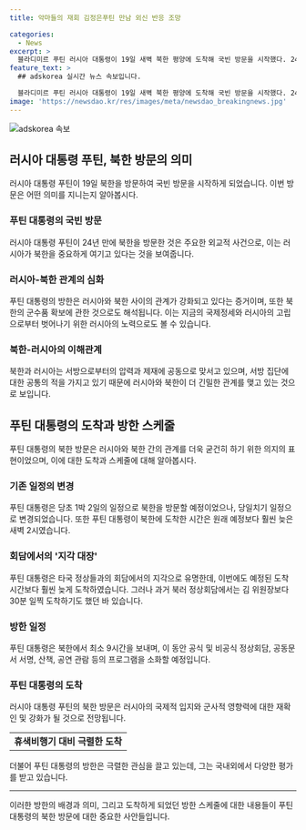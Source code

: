 ```yaml
---
title: 악마들의 재회 김정은푸틴 만남 외신 반응 조망

categories:
  - News
excerpt: >
  블라디미르 푸틴 러시아 대통령이 19일 새벽 북한 평양에 도착해 국빈 방문을 시작했다. 24년 만에 북한을 방문한 푸틴 대통령의 방북 배경과 목적, 그리고 국제사회와의 관련성에 대한 주요 외신들의 분석과 관련하여 각종 언론사들은 활발한 보도를 전개하고 있다. 러시아의 전쟁 노력을 위해 군수품을 강화하기 위한 방문이 주목받는 가운데, 이번 방문을 통해 러시아의 지속적인 동맹 강화와 서방 제재에 맞서는 전략적 목표를 달성하기 위한 의도로 분석되고 있다.특히 푸틴 대통령의 '지각대장' 면모와 일정 변경에 대한 이야기도 뒤를 이어가고 있다.
feature_text: >
  ## adskorea 실시간 뉴스 속보입니다.

  블라디미르 푸틴 러시아 대통령이 19일 새벽 북한 평양에 도착해 국빈 방문을 시작했다. 24년 만에 북한을 방문한 푸틴 대통령의 방북 배경과 목적, 그리고 국제사회와의 관련성에 대한 주요 외신들의 분석과 관련하여 각종 언론사들은 활발한 보도를 전개하고 있다. 러시아의 전쟁 노력을 위해 군수품을 강화하기 위한 방문이 주목받는 가운데, 이번 방문을 통해 러시아의 지속적인 동맹 강화와 서방 제재에 맞서는 전략적 목표를 달성하기 위한 의도로 분석되고 있다.특히 푸틴 대통령의 '지각대장' 면모와 일정 변경에 대한 이야기도 뒤를 이어가고 있다.
image: 'https://newsdao.kr/res/images/meta/newsdao_breakingnews.jpg'
---
```


<p><img src="https://newsdao.kr/res/images/meta/newsdao_breakingnews.jpg" alt="adskorea 속보" /></p>

<h2 data-ke-size="size26">러시아 대통령 푸틴, 북한 방문의 의미</h2>

<p data-ke-size="size16">러시아 대통령 푸틴이 19일 북한을 방문하여 국빈 방문을 시작하게 되었습니다. 이번 방문은 어떤 의미를 지니는지 알아봅시다.</p>

<h3>푸틴 대통령의 국빈 방문</h3>

<p data-ke-size="size16">러시아 대통령 푸틴이 24년 만에 북한을 방문한 것은 주요한 외교적 사건으로, 이는 러시아가 북한을 중요하게 여기고 있다는 것을 보여줍니다.</p>

<h3>러시아-북한 관계의 심화</h3>

<p data-ke-size="size16">푸틴 대통령의 방한은 러시아와 북한 사이의 관계가 강화되고 있다는 증거이며, 또한 북한의 군수품 확보에 관한 것으로도 해석됩니다. 이는 지금의 국제정세와 러시아의 고립으로부터 벗어나기 위한 러시아의 노력으로도 볼 수 있습니다.</p>

<h3>북한-러시아의 이해관계</h3>

<p data-ke-size="size16">북한과 러시아는 서방으로부터의 압력과 제재에 공동으로 맞서고 있으며, 서방 집단에 대한 공통의 적을 가지고 있기 때문에 러시아와 북한이 더 긴밀한 관계를 맺고 있는 것으로 보입니다.</p>

<h2 data-ke-size="size26">푸틴 대통령의 도착과 방한 스케줄</h2>

<p data-ke-size="size16">푸틴 대통령의 북한 방문은 러시아와 북한 간의 관계를 더욱 굳건히 하기 위한 의지의 표현이었으며, 이에 대한 도착과 스케줄에 대해 알아봅시다.</p>

<h3>기존 일정의 변경</h3>

<p data-ke-size="size16">푸틴 대통령은 당초 1박 2일의 일정으로 북한을 방문할 예정이었으나, 당일치기 일정으로 변경되었습니다. 또한 푸틴 대통령이 북한에 도착한 시간은 원래 예정보다 훨씬 늦은 새벽 2시였습니다.</p>

<h3>회담에서의 '지각 대장'</h3>

<p data-ke-size="size16">푸틴 대통령은 타국 정상들과의 회담에서의 지각으로 유명한데, 이번에도 예정된 도착 시간보다 훨씬 늦게 도착하였습니다. 그러나 과거 북러 정상회담에서는 김 위원장보다 30분 일찍 도착하기도 했던 바 있습니다.</p>

<h3>방한 일정</h3>

<p data-ke-size="size16">푸틴 대통령은 북한에서 최소 9시간을 보내며, 이 동안 공식 및 비공식 정상회담, 공동문서 서명, 산책, 공연 관람 등의 프로그램을 소화할 예정입니다.</p>

<h3>푸틴 대통령의 도착</h3>

<p data-ke-size="size16">러시아 대통령 푸틴의 북한 방문은 러시아의 국제적 입지와 군사적 영향력에 대한 재확인 및 강화가 될 것으로 전망됩니다.</p>

<table>
  <tr>
    <td style="text-align: center; height: 17px;"><b>휴색비행기 대비 극렬한 도착</b></td>
  </tr>
</table>

<p data-ke-size="size16">더불어 푸틴 대통령의 방한은 극렬한 관심을 끌고 있는데, 그는 국내외에서 다양한 평가를 받고 있습니다.</p>

<hr data-ke-size="size16">

<p>이러한 방한의 배경과 의미, 그리고 도착하게 되었던 방한 스케줄에 대한 내용들이 푸틴 대통령의 북한 방문에 대한 중요한 사안들입니다.</p>

